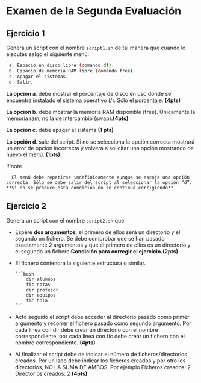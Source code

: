 # Examen de la Segunda Evaluación

## Ejercicio 1

Genera un script con el nombre `script1.sh` de tal manera que cuando lo ejecutes salgo el siguiente menú:

```bash title=""
 a. Espacio en disco libre (comando df).
 b. Espacio de memoria RAM libre (comando free).
 c. Apagar el sistemas.
 d. Salir.
```

**La opción a**. debe mostrar el porcentaje de disco en uso donde se encuentra instalado el sistema operativo (/). Sólo el porcentaje. **(4pts)**

**La opción b**. debe mostrar la memoria RAM disponible (free). Únicamente la memoria ram, no la de intercambio (swap).**(4pts)**

**La opción c**. debe apagar el sistema.**(1 pts)**

**La opción d**. sale del script. Si no se selecciona la opción correcta mostrará un error de opción incorrecta y volverá a solicitar una opción mostrando de nuevo el menú. **(1pts)**

!!!note

      El menú debe repetirse indefinidamente aunque se escoja una opción correcta. Sólo se debe salir del script al seleccionar la opción “d”. **Si no se produce esta condición no se continua corrigiendo**

## Ejercicio 2

Genera un script con el nombre `script2.sh` que:

- Espere **dos argumentos**, el primero de ellos será un directorio y el segundo un fichero. Se debe comprobar que se han pasado exactamente 2 argumentos y que el primero de ellos es
  un directorio y el segundo un fichero.**Condición para corregir el ejercicio.(2pts)**
- El fichero contendrá la siguiente estructura o similar.

      ```bash
          dir alumnos
          fic notas
          dir profesor
          dir equipos
          fic hola
      ```

- Acto seguido el script debe acceder al directorio pasado como primer argumento y recorrer el fichero pasado como segundo argumento. Por cada línea con dir debe crear un directorio
  con el nombre correspondiente, por cada línea con fic debe crear un fichero con el nombre correspondiente. **(4pts)**
- Al finalizar el script debe de indicar el número de ficheros/directorios creados. Por un lado debe indicar los ficheros creados y por otro los directorios, NO LA SUMA DE AMBOS. Por
  ejemplo Ficheros creados: 2 Directorios creados: 2 **(4pts)**
